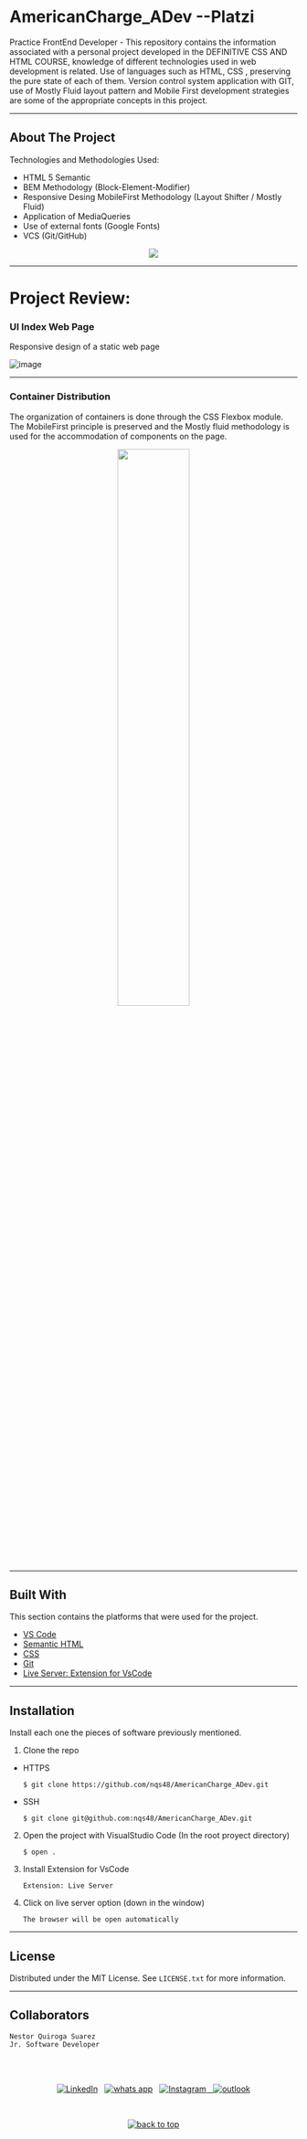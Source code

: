 # AmericanCharge_ADev --Platzi

Practice FrontEnd Developer - This repository contains the information associated with a personal project developed in the DEFINITIVE CSS AND HTML COURSE, knowledge of different technologies used in web development is related. Use of languages such as HTML, CSS , preserving the pure state of each of them. Version control system application with GIT, use of Mostly Fluid layout pattern and Mobile First development strategies are some of the appropriate concepts in this project.

---

<!-- ABOUT THE PROJECT -->
## About The Project

Technologies and Methodologies Used:

- HTML 5 Semantic
- BEM Methodology (Block-Element-Modifier)
- Responsive Desing MobileFirst Methodology (Layout Shifter / Mostly Fluid)
- Application of MediaQueries
- Use of external fonts (Google Fonts)
- VCS (Git/GitHub)

<p align="center">
<a href="https://american-charge.herokuapp.com/"><img src="https://img.shields.io/badge/Click to webpage-ef233c?style=for-the-badge"/></a>
</p>


---

# Project Review:

### UI Index Web Page

Responsive design of a static web page 

![image](https://res.cloudinary.com/adev48/image/upload/v1666661102/Deployments/American%20Charge/images/view_Desktop_x4mjfh.jpg)

---

### Container Distribution

The organization of containers is done through the CSS Flexbox module. The MobileFirst principle is preserved and the Mostly fluid methodology is used for the accommodation of components on the page.

<p align="center">
  <img src="https://res.cloudinary.com/adev48/image/upload/v1666660870/Deployments/American%20Charge/images/view_iPad_zj031o.jpg" width="50%"> 
</p>

---


## Built With

This section contains the platforms that were used for the project.

* [VS Code](https://code.visualstudio.com/)
* [Semantic HTML](https://developer.mozilla.org/es/docs/Web/HTML)
* [CSS](https://developer.mozilla.org/es/docs/Web/CSS)
* [Git](https://git-scm.com/)
* [Live Server: Extension for VsCode](https://marketplace.visualstudio.com/items?itemName=ritwickdey.LiveServer)

---

## Installation

Install each one the pieces of software previously mentioned.


1. Clone the repo

- HTTPS
   ```
   $ git clone https://github.com/nqs48/AmericanCharge_ADev.git
   ```


- SSH
   ```
   $ git clone git@github.com:nqs48/AmericanCharge_ADev.git
   ```


2. Open the project with VisualStudio Code (In the root proyect directory)

   ```
   $ open .
   ```
   
3. Install Extension for VsCode 

   ```
   Extension: Live Server
   ```
   
4. Click on live server option (down in the window) 

   ```
   The browser will be open automatically
   ```

---

<!-- LICENSE -->
## License

Distributed under the MIT License. See `LICENSE.txt` for more information.

---

<!-- CONTACT -->
## Collaborators
```
Nestor Quiroga Suarez
Jr. Software Developer
```
<br>

<p align="center">
<br>
<a href="https://www.linkedin.com/in/nqs48/"><img src="https://img.shields.io/badge/linkedin-%230077B5.svg?&style=for-the-badge&logo=linkedin&logoColor=white" alt="LinkedIn" /></a>&nbsp;&nbsp;
<a href="https://api.whatsapp.com/send/?phone=573102095353&text=Hola+Nestea%2C+vi+tu+perfil+de+github+y+me+encanto+el+trabajo+que+haces%21%21&type=phone_number&app_absent=0"><img src="https://img.shields.io/badge/what's app-2d572c?style=for-the-badge&logo=whatsapp" alt="whats app" /></a>&nbsp;&nbsp;
<a href="https://www.instagram.com/nqs48/"><img src="https://img.shields.io/badge/instagram-white?style=for-the-badge&logo=instagram" alt="Instagram"/>&nbsp;&nbsp;
<a href="mailto:nqs48@hotmail.com"><img src="https://img.shields.io/badge/outlook-blue?&style=for-the-badge&logo=microsoft-outlook&logoColor=white" alt="outlook"/></a>
</a>
</p>
<br>
<p align='center'>
  <a href="#top"><img src="https://img.shields.io/badge/Back to Top-black?" alt="back to top"/></a>
</p>
